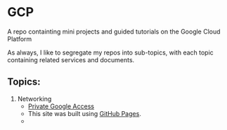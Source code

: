 # GCP
A repo containting mini projects and guided tutorials on the Google Cloud Platform

As always, I like to segregate my repos into sub-topics, with each topic containing related services and documents.

## Topics:
1. Networking
   - [Private Google Access]([https://github.com/a-elfateh/GCP](https://github.com/a-elfateh/GCP/blob/main/docs/1-%20Networking/Private%20Google%20Access.md)https://github.com/a-elfateh/GCP/blob/main/docs/1-%20Networking/Private%20Google%20Access.md)
   - This site was built using [GitHub Pages](https://pages.github.com/).
   - 
